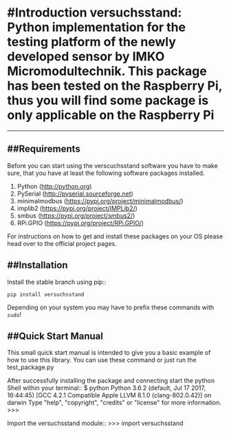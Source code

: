 #Introduction
versuchsstand: Python implementation for the testing platform of the newly developed sensor by IMKO Micromodultechnik.
**This package has been tested on the Raspberry Pi, thus you will find some package is only applicable on the Raspberry Pi**
==================================================================

-------------
##Requirements
-------------

Before you can start using the verscuchsstand software you have to make sure,
that you have at least the following software packages installed.

1. Python (http://python.org)
2. PySerial (http://pyserial.sourceforge.net)
3. minimalmodbus (https://pypi.org/project/minimalmodbus/)
4. implib2 (https://pypi.org/project/IMPLib2/)
5. smbus (https://pypi.org/project/smbus2/)
6. RPi.GPIO (https://pypi.org/project/RPi.GPIO/)


For instructions on how to get and install these packages on your OS
please head over to the official project pages.

##Installation
------------

Install the stable branch using pip::

    pip install versuchsstand

Depending on your system you may have to prefix these commands with ``sudo``!

##Quick Start Manual
------------------

This small quick start manual is intended to give you a basic example of how to use this library. You can use these command or just run the test_package.py

After successfully installing the package and connecting start the python Shell within your terminal::
    $ python
    Python 3.6.2 (default, Jul 17 2017, 16:44:45)
    [GCC 4.2.1 Compatible Apple LLVM 8.1.0 (clang-802.0.42)] on darwin
    Type "help", "copyright", "credits" or "license" for more information.
    >>>

Import the versuchsstand module::
    >>> import versuchsstand


